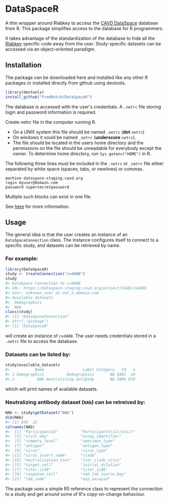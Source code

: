 DataSpaceR
================

<!-- README.md is generated from README.Rmd. Please edit that file -->
A thin wrapper around Rlabkey to access the [CAVD DataSpace](https://dataspace-staging.cavd.org) database from R. This package simplifies access to the database for R programmers.

It takes advantage of the standardization of the database to hide all the [Rlabkey](https://cran.r-project.org/web/packages/Rlabkey/index.html) specific code away from the user. Study-specific datasets can be accessed via an object-oriented paradigm.

Installation
------------

The package can be downloaded here and installed like any other R packages or installed directly from github using devtools.

``` r
library(devtools)
install_github("FredHutch/DataSpaceR")
```

The database is accessed with the user's credentials. A `.netrc` file storing login and password information is required.

Create netrc file in the computer running R.

-   On a UNIX system this file should be named `.netrc` (**dot** `netrc`)
-   On windows it sould be named `_netrc` (**underscore** `netrc`).
-   The file should be located in the users home directory and the permissions on the file should be unreadable for everybody except the owner. To determine home directory, run `Sys.getenv("HOME")` in R.

The following three lines must be included in the `.netrc` or `_netrc` file either separated by white space (spaces, tabs, or newlines) or commas.

    machine dataspace-staging.cavd.org
    login myuser@domain.com
    password supersecretpassword

Multiple such blocks can exist in one file.

See [here](https://www.labkey.org/wiki/home/Documentation/page.view?name=netrc) for more information.

Usage
-----

The general idea is that the user creates an instance of an `DataSpaceConnection` class. The instance configures itself to connect to a specific study, and datasets can be retrieved by name.

### For example:

``` r
library(DataSpaceR)
study <- CreateConnection("cvd408")
study
#> DataSpace Connection to cvd408
#> URL: https://dataspace-staging.cavd.org/project/CAVD/cvd408
#> User: unknown_user at not_a_domain.com
#> Available datasets
#>  Demographics
#>  NAb
class(study)
#> [1] "DataSpaceConnection"
#> attr(,"package")
#> [1] "DataSpaceR"
```

will create an instance of `cvd408`. The user needs credentials stored in a `.netrc` file to access the database.

### Datasets can be listed by:

``` r
study$available_datasets
#>           Name                 Label Category   Id   n
#> 1 Demographics          Demographics       NA 5001  20
#> 2          NAb Neutralizing antibody       NA 5004 839
```

which will print names of available datasets.

### Neutralizing antibody dataset (`NAb`) can be retreived by:

``` r
NAb <- study$getDataset("NAb")
dim(NAb)
#> [1] 839  22
colnames(NAb)
#>  [1] "ParticipantId"          "ParticipantVisit/Visit"
#>  [3] "visit_day"              "assay_identifier"      
#>  [5] "summary_level"          "specimen_type"         
#>  [7] "antigen"                "antigen_type"          
#>  [9] "virus"                  "virus_type"            
#> [11] "virus_insert_name"      "clade"                 
#> [13] "neutralization_tier"    "tier_clade_virus"      
#> [15] "target_cell"            "initial_dilution"      
#> [17] "titer_ic50"             "titer_ic80"            
#> [19] "response_call"          "nab_lab_source_key"    
#> [21] "lab_code"               "exp_assayid"
```

The package uses a simple R5 reference class to represent the connection to a study and get around some of R's copy-on-change behaviour.
